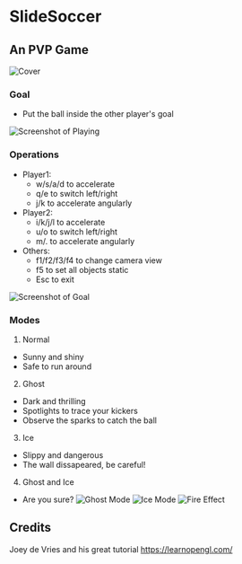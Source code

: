 # SlideSoccer

## An PVP Game
![Cover](https://github.com/StephenNG59/SmashSoccer/blob/master/screenshots/2019-01-14_221117.png "Cover")
### Goal
* Put the ball inside the other player's goal

![Screenshot of Playing](https://github.com/StephenNG59/SmashSoccer/blob/master/screenshots/2019-01-14_230146.png "Screenshot of Playing")
### Operations
* Player1:
  * w/s/a/d to accelerate
  * q/e to switch left/right
  * j/k to accelerate angularly
* Player2:
  * i/k/j/l to accelerate
  * u/o to switch left/right
  * m/. to accelerate angularly
* Others:
  * f1/f2/f3/f4 to change camera view
  * f5 to set all objects static
  * Esc to exit

![Screenshot of Goal](https://github.com/StephenNG59/SmashSoccer/blob/master/screenshots/2019-01-14_230016.png "Screenshot of Goal")
### Modes
1. Normal
 * Sunny and shiny
 * Safe to run around
2. Ghost
 * Dark and thrilling
 * Spotlights to trace your kickers
 * Observe the sparks to catch the ball
3. Ice
 * Slippy and dangerous
 * The wall dissapeared, be careful!
4. Ghost and Ice
 * Are you sure?
![Ghost Mode](https://github.com/StephenNG59/SmashSoccer/blob/master/screenshots/2019-01-14_224548.png "Ghost Mode")
![Ice Mode](https://github.com/StephenNG59/SmashSoccer/blob/master/screenshots/2019-01-14_225703.png "Ice Mode")
![Fire Effect](https://github.com/StephenNG59/SmashSoccer/blob/master/screenshots/2019-01-14_224458.png "Fire Effect")

## Credits
Joey de Vries and his great tutorial https://learnopengl.com/
